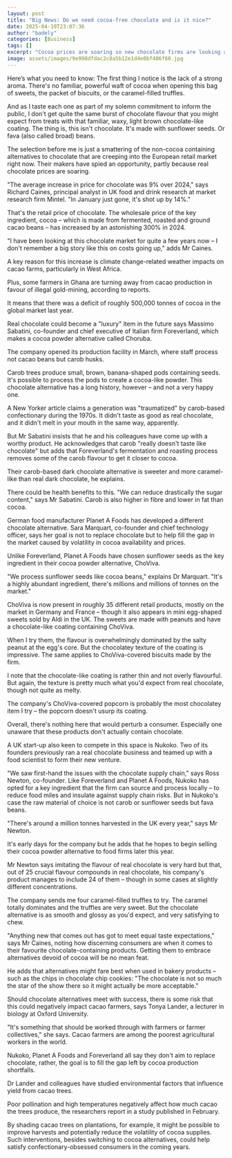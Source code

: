 ```yaml
---
layout: post
title: "Big News: Do we need cocoa-free chocolate and is it nice?"
date: 2025-04-10T23:07:36
author: "badely"
categories: [Business]
tags: []
excerpt: "Cocoa prices are soaring so new chocolate firms are looking at an alternative ingredient."
image: assets/images/9e998dfdac2c8a5b12e1d4e0bf406f60.jpg
---
```


Here’s what you need to know: The first thing I notice is the lack of a strong aroma. There's no familiar, powerful waft of cocoa when opening this bag of sweets, the packet of biscuits, or the caramel-filled truffles.

And as I taste each one as part of my solemn commitment to inform the public, I don't get quite the same burst of chocolate flavour that you might expect from treats with that familiar, waxy, light brown chocolate-like coating. The thing is, this isn't chocolate. It's made with sunflower seeds. Or fava (also called broad) beans.

The selection before me is just a smattering of the non-cocoa containing alternatives to chocolate that are creeping into the European retail market right now. Their makers have spied an opportunity, partly because real chocolate prices are soaring.

"The average increase in price for chocolate was 9% over 2024," says Richard Caines, principal analyst in UK food and drink research at market research firm Mintel. "In January just gone, it's shot up by 14%."

That's the retail price of chocolate. The wholesale price of the key ingredient, cocoa – which is made from fermented, roasted and ground cacao beans – has increased by an astonishing 300% in 2024. 

"I have been looking at this chocolate market for quite a few years now – I don't remember a big story like this on costs going up," adds Mr Caines.

A key reason for this increase is climate change-related weather impacts on cacao farms, particularly in West Africa.

Plus, some farmers in Ghana are turning away from cacao production in favour of illegal gold-mining, according to reports.

It means that there was a deficit of roughly 500,000 tonnes of cocoa in the global market last year.

Real chocolate could become a "luxury" item in the future says Massimo Sabatini, co-founder and chief executive of Italian firm Foreverland, which makes a cocoa powder alternative called Choruba.

The company opened its production facility in March, where staff process not cacao beans but carob husks.

Carob trees produce small, brown, banana-shaped pods containing seeds. It's possible to process the pods to create a cocoa-like powder. This chocolate alternative has a long history, however – and not a very happy one.

A New Yorker article claims a generation was "traumatized" by carob-based confectionary during the 1970s. It didn't taste as good as real chocolate, and it didn't melt in your mouth in the same way, apparently.

But Mr Sabatini insists that he and his colleagues have come up with a worthy product. He acknowledges that carob "really doesn't taste like chocolate" but adds that Foreverland's fermentation and roasting process removes some of the carob flavour to get it closer to cocoa.

Their carob-based dark chocolate alternative is sweeter and more caramel-like than real dark chocolate, he explains.

There could be health benefits to this. "We can reduce drastically the sugar content," says Mr Sabatini. Carob is also higher in fibre and lower in fat than cocoa.

German food manufacturer Planet A Foods has developed a different chocolate alternative. Sara Marquart, co-founder and chief technology officer, says her goal is not to replace chocolate but to help fill the gap in the market caused by volatility in cocoa availability and prices.

Unlike Foreverland, Planet A Foods have chosen sunflower seeds as the key ingredient in their cocoa powder alternative, ChoViva.

"We process sunflower seeds like cocoa beans," explains Dr Marquart. "It's a highly abundant ingredient, there's millions and millions of tonnes on the market."

ChoViva is now present in roughly 35 different retail products, mostly on the market in Germany and France – though it also appears in mini egg-shaped sweets sold by Aldi in the UK. The sweets are made with peanuts and have a chocolate-like coating containing ChoViva.

When I try them, the flavour is overwhelmingly dominated by the salty peanut at the egg's core. But the chocolatey texture of the coating is impressive. The same applies to ChoViva-covered biscuits made by the firm.

I note that the chocolate-like coating is rather thin and not overly flavourful. But again, the texture is pretty much what you'd expect from real chocolate, though not quite as melty.

The company's ChoViva-covered popcorn is probably the most chocolatey item I try – the popcorn doesn't usurp its coating.

Overall, there's nothing here that would perturb a consumer. Especially one unaware that these products don't actually contain chocolate.

A UK start-up also keen to compete in this space is Nukoko. Two of its founders previously ran a real chocolate business and teamed up with a food scientist to form their new venture.

"We saw first-hand the issues with the chocolate supply chain," says Ross Newton, co-founder. Like Foreverland and Planet A Foods, Nukoko has opted for a key ingredient that the firm can source and process locally – to reduce food miles and insulate against supply chain risks. But in Nukoko's case the raw material of choice is not carob or sunflower seeds but fava beans.

"There's around a million tonnes harvested in the UK every year," says Mr Newton.

It's early days for the company but he adds that he hopes to begin selling their cocoa powder alternative to food firms later this year.

Mr Newton says imitating the flavour of real chocolate is very hard but that, out of 25 crucial flavour compounds in real chocolate, his company's product manages to include 24 of them – though in some cases at slightly different concentrations.

The company sends me four caramel-filled truffles to try. The caramel totally dominates and the truffles are very sweet. But the chocolate alternative is as smooth and glossy as you'd expect, and very satisfying to chew.

"Anything new that comes out has got to meet equal taste expectations," says Mr Caines, noting how discerning consumers are when it comes to their favourite chocolate-containing products. Getting them to embrace alternatives devoid of cocoa will be no mean feat.

He adds that alternatives might fare best when used in bakery products – such as the chips in chocolate chip cookies: "The chocolate is not so much the star of the show there so it might actually be more acceptable."

Should chocolate alternatives meet with success, there is some risk that this could negatively impact cacao farmers, says Tonya Lander, a lecturer in biology at Oxford University.

"It's something that should be worked through with farmers or farmer collectives," she says. Cacao farmers are among the poorest agricultural workers in the world.

Nukoko, Planet A Foods and Foreverland all say they don't aim to replace chocolate, rather, the goal is to fill the gap left by cocoa production shortfalls.

Dr Lander and colleagues have studied environmental factors that influence yield from cacao trees.

Poor pollination and high temperatures negatively affect how much cacao the trees produce, the researchers report in a study published in February.

By shading cacao trees on plantations, for example, it might be possible to improve harvests and potentially reduce the volatility of cocoa supplies. Such interventions, besides switching to cocoa alternatives, could help satisfy confectionary-obsessed consumers in the coming years.

